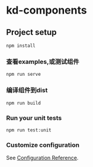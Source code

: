 # kd-components

## Project setup
```
npm install
```

### 查看examples,或测试组件
```
npm run serve
```

### 编译组件到dist
```
npm run build
```

### Run your unit tests
```
npm run test:unit
```

### Customize configuration
See [Configuration Reference](https://cli.vuejs.org/config/).
